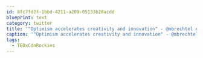 ```yaml
---
id: 8fc7fd2f-1bbd-4211-a209-05133b28acdd
blueprint: text
category: twitter
title: '"Optimism accelerates creativity and innovation" - @mbrechtel #TEDxCdnRockies'
caption: '"Optimism accelerates creativity and innovation" - @mbrechtel <span class="hashtag hashtag_local">#<a href="http://tweettemp.darylchymko.ca/?tag=tedxcdnrockies">TEDxCdnRockies</a>'
tags:
  - TEDxCdnRockies
---
```

